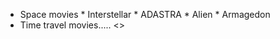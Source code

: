 * Space movies
        * Interstellar
        * ADASTRA
        * Alien
        * Armagedon
* Time travel movies..... <>
